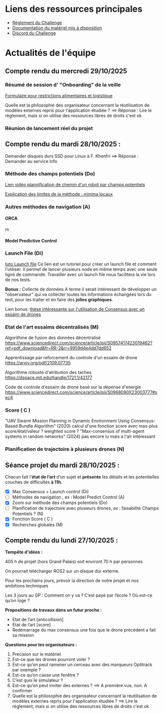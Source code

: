 # Liens des ressources principales

 - [Règlement du Challenge](https://www.agorize.com/fr/challenges/drone-defense-hackathon/agreements?lang=fr)
 - [Documentation du matériel mis à disposition](https://www.agorize.com/fr/challenges/drone-defense-hackathon/pages/materiel?lang=fr)
 - [Discord du Challenge](https://discord.gg/Qwb9c3cZ)

# Actualités de l'équipe
## Compte rendu du mercredi 29/10/2025

### Résumé de session d' "Onboarding" de la veille
[Formulaire pour restrictions alimentaires et logistique](https://cas5-0-urlprotect.trendmicro.com/wis/clicktime/v1/query?url=https://docs.google.com/forms/d/e/1FAIpQLSd2zwAvCWwnV72xIpKt66rNMgGJJnAYXtg2zbn6CrX4VLlAxA/viewform?usp=sharing&ouid=106816409187166232513&umid=1f2e17b0-60fb-439a-a2c8-c74d0f593a5c&rct=1761678757&auth=30c0fd8b430f5bbfd67a3bd83277817e276e0b55-37fa0f3144ecc5d58fdbd04a89eda0a3b845b4b4)

Quelle est la philosophie des organisateur concernant la réutilisation de modèles externes repris pour l'application étudiée ? ==> Réponse : Lire le règlement, mais si on utilise des ressources libres de droits c'est ok

### Réunion de lancement réel du projet

## Compte rendu du mardi 28/10/2025 :

 

Demander disques durs SSD pour Linux à F. Khenfri ==> Réponse : Demander au service Info

### Méthode des champs potentiels (Do)
[Lien vidéo plannification de chemin d'un robot par champs potentiels](https://youtu.be/FT5DQ-SGYL4?t=1675)

[Explication des limites de la méthode : minima locaux](https://medium.com/@rymshasiddiqui/path-planning-using-potential-field-algorithm-a30ad12bdb08)

### Autres méthodes de navigation (A)
#### ORCA
m
#### Model Predictive Control

### Launch File (Di)
[tuto Launch file](https://docs.ros.org/en/foxy/Tutorials/Intermediate/Launch/Creating-Launch-Files.html)
Ce lien est un tutoriel pour créer un launch file et comment l'utiliser. Il permet de lancer plusieurs node en même temps avec une seule ligne de commande.
Travailler avec un launch file nous facilitera la vie lors de nos tests.

**Bonus :** Collecte de données
A terme il serait intéressant de développer un "observateur" qui va collecter toutes les informations échangées lors du test, pour les traiter et en faire des **jolies graphiques**.

Lien bonus: [thèse intéressante sur l'utilisation de Consensus avec un essaim de drones](https://theses.hal.science/tel-02529658/document)

### Etat de l'art essaims décentralisés (M)
Algorithme de fusion des données décentralisé
https://www.sciencedirect.com/science/article/pii/S0957417423019462?ref=pdf_download&fr=RR-2&rr=9959d4e4dd7dd652

Apprentissage par reforcement du controle d'un essaim de drone
https://arxiv.org/pdf/2109.07735

Algorithme robuste d'atribution des taches
https://dspace.mit.edu/handle/1721.1/42177

Code de controle d'essaim de drone basé sur la dépense d'energie 
https://www.sciencedirect.com/science/article/pii/S0968090X23003777#sec4

### Score ( C )
"UAV Swarm Mission Planning in Dynamic Environment Using Consensus-Based Bundle Algorithm" (2020) calcul d'une fonction score avec max-plus
   score/état/valeur ? weighted score ?
   "Max-consensus of multi-agent systems in random networks" (2024) pas encore lu mais a l'air intéressant

### Planification de trajectoire à plusieurs drones (N)




## Séance projet du mardi 28/10/2025 :

Chacun fait l’**état de l’art** d’un sujet et **présente** les détails et les potentielles couches de difficultés **à 11h.**

 - [x] Max Consensus + Launch control (Di)
 - [ ] Méthodes de navigation , ex : Model Predict Control (A)
 - [x] Zoom sur méthode des champs potentiels (Do)
 - [ ] Planification de trajectoire avec plusieurs drones,  ex : faisabilité Champs Potentiels ? (N)
 - [x] Fonction Score ( C )
 - [x] Recherches globales (M)

## Compte rendu du lundi 27/10/2025 :
**Tempête d'idées :**

405 h de projet (hors Grand Palais) soit environt 70 h par personnes

On pourrait télécharger ROS2 sur un disque dur externe.

Pour les prochains jours, prévoir la direction de notre projet et nos ambitions techniques

Les 3 jours au GP : Comment on y va ? C’est payé par l’école ? Où est-ce qu’on loge ?

**Propositions de travaux dans un futur proche :**

 - Etat de l’art [anticollision]
 - Etat de l’art [score]
 - Redémarrage du max consensus une fois que le drone précédent a fait
   sa mission

**Questions pour les organisateurs :**

 1. Précision sur le matériel 
 2. Est-ce que les drones pourront voler ?
 3. Est-ce qu’on peut ramener un cerceau avec des marqueurs Optitrack
    par exemple ?
 4. Est-ce qu’on casse une fenêtre ?
 5. C’est quoi le simulateur ?
 6. Est-ce qu’on peut inviter des externes ? ==> A première vue, non. A confirmer
 7. Quelle est la philosophie des organisateur concernant la réutilisation de modèles externes repris pour l'application étudiée ? ==> Lire le règlement, mais si on utilise des ressources libres de droits c'est ok

<!--stackedit_data:
eyJoaXN0b3J5IjpbLTcxMDQ2Nzc4NiwzMTUyNDIzOTUsMjA2Mz
AwMjc4NCwtMTkxNzg5MzU4MywtMTM0ODg4ODI1NywyMTI4Nzkw
ODc4LDQwMzY2MzEwLC0xNTIyODU0MDk4LC0xNzk0NjczNzg4LC
05MzYxMTg2MjMsMTI5ODk0MTA4OSwtMTM1MjM1NDUwXX0=
-->